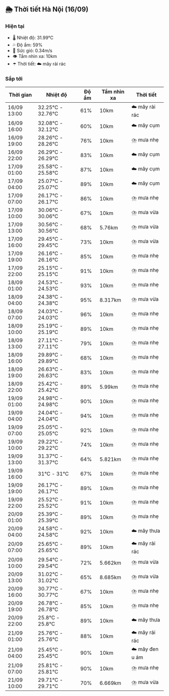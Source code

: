 ## 🌦️ Thời tiết Hà Nội (16/09)

### Hiện tại

- 🌡️ Nhiệt độ: 31.99℃
- 💦 Độ ẩm: 59%
- 💨 Sức gió: 0.34m/s
- 👁️ Tầm nhìn xa: 10km
- ☂️ Thời tiết: ☁️ mây rải rác

### Sắp tới

| Thời gian | Nhiệt độ | Độ ẩm | Tầm nhìn xa | Thời tiết |
| --- | --- | --- | --- | --- |
| 16/09 13:00 | 32.25℃ - 32.76℃ | 61% | 10km | ☁️ mây rải rác |
| 16/09 16:00 | 32.08℃ - 32.12℃ | 60% | 10km | ☁️ mây cụm |
| 16/09 19:00 | 28.26℃ - 28.26℃ | 76% | 10km | ⛈️ mưa nhẹ |
| 16/09 22:00 | 26.29℃ - 26.29℃ | 83% | 10km | ☁️ mây cụm |
| 17/09 01:00 | 25.58℃ - 25.58℃ | 87% | 10km | ☁️ mây cụm |
| 17/09 04:00 | 25.07℃ - 25.07℃ | 89% | 10km | ☁️ mây cụm |
| 17/09 07:00 | 26.17℃ - 26.17℃ | 86% | 10km | ⛈️ mưa nhẹ |
| 17/09 10:00 | 30.06℃ - 30.06℃ | 67% | 10km | ⛈️ mưa vừa |
| 17/09 13:00 | 30.56℃ - 30.56℃ | 68% | 5.76km | ⛈️ mưa vừa |
| 17/09 16:00 | 29.45℃ - 29.45℃ | 73% | 10km | ⛈️ mưa vừa |
| 17/09 19:00 | 26.16℃ - 26.16℃ | 85% | 10km | ⛈️ mưa nhẹ |
| 17/09 22:00 | 25.15℃ - 25.15℃ | 91% | 10km | ⛈️ mưa nhẹ |
| 18/09 01:00 | 24.53℃ - 24.53℃ | 93% | 10km | ⛈️ mưa nhẹ |
| 18/09 04:00 | 24.38℃ - 24.38℃ | 95% | 8.317km | ⛈️ mưa vừa |
| 18/09 07:00 | 24.03℃ - 24.03℃ | 96% | 10km | ⛈️ mưa nhẹ |
| 18/09 10:00 | 25.19℃ - 25.19℃ | 89% | 10km | ⛈️ mưa nhẹ |
| 18/09 13:00 | 27.11℃ - 27.11℃ | 79% | 10km | ⛈️ mưa nhẹ |
| 18/09 16:00 | 29.89℃ - 29.89℃ | 68% | 10km | ⛈️ mưa nhẹ |
| 18/09 19:00 | 26.63℃ - 26.63℃ | 83% | 10km | ⛈️ mưa nhẹ |
| 18/09 22:00 | 25.42℃ - 25.42℃ | 89% | 5.99km | ⛈️ mưa nhẹ |
| 19/09 01:00 | 24.98℃ - 24.98℃ | 90% | 10km | ⛈️ mưa nhẹ |
| 19/09 04:00 | 24.04℃ - 24.04℃ | 94% | 10km | ⛈️ mưa nhẹ |
| 19/09 07:00 | 25.05℃ - 25.05℃ | 92% | 10km | ⛈️ mưa nhẹ |
| 19/09 10:00 | 29.22℃ - 29.22℃ | 74% | 10km | ⛈️ mưa nhẹ |
| 19/09 13:00 | 31.37℃ - 31.37℃ | 64% | 5.821km | ⛈️ mưa nhẹ |
| 19/09 16:00 | 31℃ - 31℃ | 67% | 10km | ⛈️ mưa nhẹ |
| 19/09 19:00 | 26.17℃ - 26.17℃ | 89% | 10km | ⛈️ mưa nhẹ |
| 19/09 22:00 | 25.52℃ - 25.52℃ | 91% | 10km | ⛈️ mưa nhẹ |
| 20/09 01:00 | 25.39℃ - 25.39℃ | 89% | 10km | ⛈️ mưa nhẹ |
| 20/09 04:00 | 24.58℃ - 24.58℃ | 92% | 10km | ☁️ mây thưa |
| 20/09 07:00 | 25.65℃ - 25.65℃ | 89% | 10km | ☁️ mây rải rác |
| 20/09 10:00 | 29.54℃ - 29.54℃ | 72% | 5.662km | ⛈️ mưa vừa |
| 20/09 13:00 | 31.02℃ - 31.02℃ | 65% | 8.685km | ⛈️ mưa vừa |
| 20/09 16:00 | 30.77℃ - 30.77℃ | 67% | 10km | ⛈️ mưa nhẹ |
| 20/09 19:00 | 26.78℃ - 26.78℃ | 85% | 10km | ⛈️ mưa nhẹ |
| 20/09 22:00 | 25.8℃ - 25.8℃ | 89% | 10km | ☁️ mây thưa |
| 21/09 01:00 | 25.76℃ - 25.76℃ | 88% | 10km | ☁️ mây rải rác |
| 21/09 04:00 | 25.45℃ - 25.45℃ | 90% | 10km | ☁️ mây đen u ám |
| 21/09 07:00 | 25.81℃ - 25.81℃ | 90% | 10km | ⛈️ mưa nhẹ |
| 21/09 10:00 | 29.71℃ - 29.71℃ | 70% | 6.669km | ⛈️ mưa vừa |
